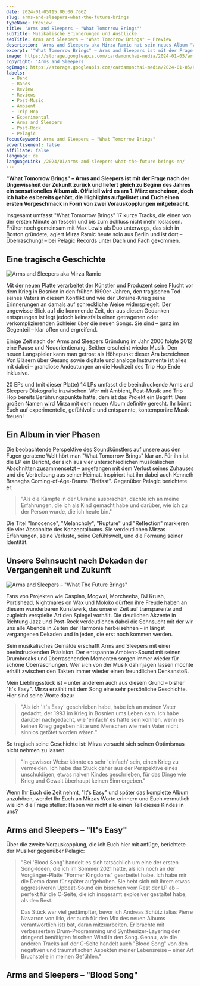 ```yaml
---
date: 2024-01-05T15:00:00.766Z
slug: arms-and-sleepers-what-the-future-brings
typeName: Preview
title: 'Arms and Sleepers – "What Tomorrow Brings"'
subTitle: Musikalische Erinnerungen und Ausblicke
seoTitle: Arms and Sleepers – "What Tomorrow Brings" – Preview
description: 'Arms and Sleepers aka Mirza Ramic hat sein neues Album "What The Future Brings" fertig. Hört hier direkt rein und holt Euch spannende Details zur Platte!'
excerpt: '"What Tomorrow Brings" – Arms and Sleepers ist mit der Frage nach der Ungewissheit der Zukunft zurück und liefert gleich zu Beginn des Jahres ein sensationelles Album ab. Offiziell wird es am 1. März erscheinen. Ihr bekommt heute hier schon einen Vorgeschmack und spannende Details zur Platte!'
image: https://storage.googleapis.com/cardamonchai-media/2024-01-05/arms-and-sleepers-what-the-future-brings-jpg-imagine-585858_7b7b7b_1024_768/640.webp
copyright: 'Arms and Sleepers'
ogImage: https://storage.googleapis.com/cardamonchai-media/2024-01-05/arms-and-sleepers-what-the-future-brings-og-jpg-imagine-f8e8f8_cfc8d9_1200_628/640.webp
labels:
  - Band
  - Bands
  - Review
  - Reviews
  - Post-Music
  - Ambient
  - Trip-Hop
  - Experimental
  - Arms and Sleepers
  - Post-Rock
  - Pelagic
focusKeyword: Arms and Sleepers – "What Tomorrow Brings"
advertisement: false
affiliate: false
language: de
languageLink: /2024/01/arms-and-sleepers-what-the-future-brings-en/
---
```


**"What Tomorrow Brings" – Arms and Sleepers ist mit der Frage nach der Ungewissheit der Zukunft zurück und liefert gleich zu Beginn des Jahres ein sensationelles Album ab. Offiziell wird es am 1. März erscheinen, doch ich habe es bereits gehört, die Highlights aufgelistet und Euch einen ersten Vorgeschmack in Form von zwei Vorauskopplungen mitgebracht.**

Insgesamt umfasst "What Tomorrow Brings" 17 kurze Tracks, die einen von der ersten Minute an fesseln und bis zum Schluss nicht mehr loslassen. Früher noch gemeinsam mit Max Lewis als Duo unterwegs, das sich in Boston gründete, agiert Mirza Ramic heute solo aus Berlin und ist dort – Überraschung! – bei Pelagic Records unter Dach und Fach gekommen.

## Eine tragische Geschichte

![Arms and Sleepers aka Mirza Ramic](https://storage.googleapis.com/cardamonchai-media/2024-01-05/arms-and-sleepers-portrait-jpg-imagine-a8b8a8_d8b886_768_1024/640.webp 'Arms and Sleepers aka Mirza Ramic')

Mit der neuen Platte verarbeitet der Künstler und Produzent seine Flucht vor dem Krieg in Bosnien in den frühen 1990er-Jahren, den tragischen Tod seines Vaters in diesem Konflikt und wie der Ukraine-Krieg seine Erinnerungen an damals auf schreckliche Weise widerspiegelt. Der ungewisse Blick auf die kommende Zeit, der aus diesen Gedanken entsprungen ist legt jedoch keinesfalls einen getragenen oder verkomplizierenden Schleier über die neuen Songs. Sie sind – ganz im Gegenteil – klar offen und ergreifend.

Einige Zeit nach der Arms and Sleepers Gründung im Jahr 2006 folgte 2012 eine Pause und Neuorientierung. Seither erscheint wieder Musik. Den neuen Langspieler kann man getrost als Höhepunkt dieser Ära bezeichnen. Von Bläsern über Gesang sowie digitale und analoge Instrumente ist alles mit dabei – grandiose Andeutungen an die Hochzeit des Trip Hop Ende inklusive.

20 EPs und (mit dieser Platte) 14 LPs umfasst die beeindruckende Arms and Sleepers Diskografie inzwischen. Wer mit Ambient, Post-Musik und Trip Hop bereits Berührungspunkte hatte, dem ist das Projekt ein Begriff. Dem großen Namen wird Mirza mit dem neuen Album definitiv gerecht. Ihr könnt Euch auf experimentelle, gefühlvolle und entspannte, kontemporäre Musik freuen!

## Ein Album in vier Phasen

Die beobachtende Perspektive des Soundkünstlers auf unsere aus den Fugen geratene Welt hört man "What Tomorrow Brings" klar an. Für ihn ist die LP ein Bericht, der sich aus vier unterschiedlichen musikalischen Abschnitten zusammensetzt – angefangen mit dem Verlust seines Zuhauses und die Vertreibung aus seiner Heimat. Inspiriert hat ihn dabei auch Kenneth Branaghs Coming-of-Age-Drama "Belfast". Gegenüber Pelagic berichtete er:

> "Als die Kämpfe in der Ukraine ausbrachen, dachte ich an meine Erfahrungen, die ich als Kind gemacht habe und darüber, wie ich zu der Person wurde, die ich heute bin."

Die Titel "Innocence", "Melancholy", "Rupture" und "Reflection" markieren die vier Abschnitte des Konzeptalbums. Sie verdeutlichen Mirzas Erfahrungen, seine Verluste, seine Gefühlswelt, und die Formung seiner Identität.

## Unsere Sehnsucht nach Dekaden der Vergangenheit und Zukunft

![Arms and Sleepers – "What The Future Brings"](https://storage.googleapis.com/cardamonchai-media/2024-01-05/arms-and-sleepers-what-the-future-brings-vinyl-jpg-imagine-181818_413327_1024_768/640.webp 'Arms and Sleepers – "What The Future Brings"')

Fans von Projekten wie Caspian, Mogwai, Morcheeba, DJ Krush, Portishead, Nightmares on Wax und Moloko dürften ihre Freude haben an diesem wunderbaren Kunstwerk, das unserer Zeit auf transparente und zugleich verspielte Art den Spiegel vorhält. Die deutlichen Akzente in Richtung Jazz und Post-Rock verdeutlichen dabei die Sehnsucht mit der wir uns alle Abende in Zeiten der Harmonie herbeisehnen – in längst vergangenen Dekaden und in jeden, die erst noch kommen werden.

Sein musikalisches Gemälde erschafft Arms and Sleepers mit einer beeindruckenden Präzision. Der entspannte Ambient-Sound mit seinen Drumbreaks und überraschenden Momenten sorgen immer wieder für schöne Überraschungen. Wer sich von der Musik dahinjagen lassen möchte erhält zwischen den Takten immer wieder einen freundlichen Denkanstoß.

Mein Lieblingsstück ist – unter anderem auch aus diesem Grund – bisher "It's Easy". Mirza erzählt mit dem Song eine sehr persönliche Geschichte. Hier sind seine Worte dazu:

> "Als ich 'It's Easy' geschrieben habe, habe ich an meinen Vater gedacht, der 1993 im Krieg in Bosnien ums Leben kam. Ich habe darüber nachgedacht, wie 'einfach' es hätte sein können, wenn es keinen Krieg gegeben hätte und Menschen wie mein Vater nicht sinnlos getötet worden wären."

So tragisch seine Geschichte ist: Mirza versucht sich seinen Optimismus nicht nehmen zu lassen.

> "In gewisser Weise könnte es sehr 'einfach' sein, einen Krieg zu vermeiden. Ich habe das Stück daher aus der Perspektive eines unschuldigen, etwas naiven Kindes geschrieben, für das Dinge wie Krieg und Gewalt überhaupt keinen Sinn ergeben."

Wenn Ihr Euch die Zeit nehmt, "It's Easy" und später das komplette Album anzuhören, werdet Ihr Euch an Mirzas Worte erinnern und Euch vermutlich wie ich die Frage stellen: Haben wir nicht alle einen Teil dieses Kindes in uns?

## Arms and Sleepers – "It's Easy"

<YouTube id="apgAxeNyH6s" />

Über die zweite Vorauskopplung, die ich Euch hier mit anfüge, berichtete der Musiker gegenüber Pelagic:

> "Bei 'Blood Song' handelt es sich tatsächlich um eine der ersten Song-Ideen, die ich im Sommer 2021 hatte, als ich noch an der Vorgänger-Platte "Former Kingdoms" gearbeitet habe. Ich habe mir die Demo dann für später aufgehoben. Sie hebt sich mit ihrem etwas aggressiveren Upbeat-Sound ein bisschen vom Rest der LP ab – perfekt für die C-Seite, die ich insgesamt explosiver gestaltet habe, als den Rest.
>
> Das Stück war viel gedämpfter, bevor ich Andreas Schütz (alias Pierre Navarron von il:lo, der auch für den Mix des neuen Albums verantwortlich ist) bat, daran mitzuarbeiten. Er brachte mit verbessertem Drum-Programming und Synthesizer-Layering den dringend benötigten frischen Wind in den Song. Genau, wie die anderen Tracks auf der C-Seite handelt auch "Blood Song" von den negativen und traumatischen Aspekten meiner Lebensreise – einer Art Bruchstelle in meinen Gefühlen."

## Arms and Sleepers – "Blood Song"

<YouTube id="P1iHqMxDU7c" />
